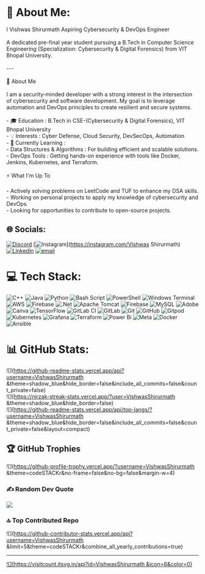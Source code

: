 # 💫 About Me:
I Vishwas Shirurmath Aspiring Cybersecurity & DevOps Engineer<br><br>A dedicated pre-final year student pursuing a B.Tech in Computer Science Engineering (Specialization: Cybersecurity & Digital Forensics) from VIT Bhopal University.<br><br>---<br><br>🧐 About Me<br><br>I am a security-minded developer with a strong interest in the intersection of cybersecurity and software development. My goal is to leverage automation and DevOps principles to create resilient and secure systems.<br><br>- 🎓 Education : B.Tech in CSE-(Cybersecurity & Digital Forensics), VIT Bhopal University<br>- 💡 Interests : Cyber Defense, Cloud Security, DevSecOps, Automation<br>- 🌱 Currently Learning :<br>- Data Structures & Algorithms : For building efficient and scalable solutions.<br>- DevOps Tools : Getting hands-on experience with tools like Docker, Jenkins, Kubernetes, and Terraform.<br><br>⚡ What I'm Up To<br><br>- Actively solving problems on LeetCode and TUF to enhance my DSA skills.<br>- Working on personal projects to apply my knowledge of cybersecurity and DevOps.<br>- Looking for opportunities to contribute to open-source projects.


## 🌐 Socials:
[![Discord](https://img.shields.io/badge/Discord-%237289DA.svg?logo=discord&logoColor=white)](https://discord.gg/theurecstatic) [![Instagram](https://img.shields.io/badge/Instagram-%23E4405F.svg?logo=Instagram&logoColor=white)](https://instagram.com/Vishwas Shirurmath) [![LinkedIn](https://img.shields.io/badge/LinkedIn-%230077B5.svg?logo=linkedin&logoColor=white)](https://linkedin.com/in/www.linkedin.com/in/vishwas-shirurmath) [![email](https://img.shields.io/badge/Email-D14836?logo=gmail&logoColor=white)](mailto:vishwasshirurmath123@gmail.com) 

# 💻 Tech Stack:
![C++](https://img.shields.io/badge/c++-%2300599C.svg?style=plastic&logo=c%2B%2B&logoColor=white) ![Java](https://img.shields.io/badge/java-%23ED8B00.svg?style=plastic&logo=openjdk&logoColor=white) ![Python](https://img.shields.io/badge/python-3670A0?style=plastic&logo=python&logoColor=ffdd54) ![Bash Script](https://img.shields.io/badge/bash_script-%23121011.svg?style=plastic&logo=gnu-bash&logoColor=white) ![PowerShell](https://img.shields.io/badge/PowerShell-%235391FE.svg?style=plastic&logo=powershell&logoColor=white) ![Windows Terminal](https://img.shields.io/badge/Windows%20Terminal-%234D4D4D.svg?style=plastic&logo=windows-terminal&logoColor=white) ![AWS](https://img.shields.io/badge/AWS-%23FF9900.svg?style=plastic&logo=amazon-aws&logoColor=white) ![Firebase](https://img.shields.io/badge/firebase-%23039BE5.svg?style=plastic&logo=firebase) ![.Net](https://img.shields.io/badge/.NET-5C2D91?style=plastic&logo=.net&logoColor=white) ![Apache Tomcat](https://img.shields.io/badge/apache%20tomcat-%23F8DC75.svg?style=plastic&logo=apache-tomcat&logoColor=black) ![Firebase](https://img.shields.io/badge/firebase-a08021?style=plastic&logo=firebase&logoColor=ffcd34) ![MySQL](https://img.shields.io/badge/mysql-4479A1.svg?style=plastic&logo=mysql&logoColor=white) ![Adobe](https://img.shields.io/badge/adobe-%23FF0000.svg?style=plastic&logo=adobe&logoColor=white) ![Canva](https://img.shields.io/badge/Canva-%2300C4CC.svg?style=plastic&logo=Canva&logoColor=white) ![TensorFlow](https://img.shields.io/badge/TensorFlow-%23FF6F00.svg?style=plastic&logo=TensorFlow&logoColor=white) ![GitLab CI](https://img.shields.io/badge/gitlab%20CI-%23181717.svg?style=plastic&logo=gitlab&logoColor=white) ![GitLab](https://img.shields.io/badge/gitlab-%23181717.svg?style=plastic&logo=gitlab&logoColor=white) ![Git](https://img.shields.io/badge/git-%23F05033.svg?style=plastic&logo=git&logoColor=white) ![GitHub](https://img.shields.io/badge/github-%23121011.svg?style=plastic&logo=github&logoColor=white) ![Gitpod](https://img.shields.io/badge/gitpod-f06611.svg?style=plastic&logo=gitpod&logoColor=white) ![Kubernetes](https://img.shields.io/badge/kubernetes-%23326ce5.svg?style=plastic&logo=kubernetes&logoColor=white) ![Grafana](https://img.shields.io/badge/grafana-%23F46800.svg?style=plastic&logo=grafana&logoColor=white) ![Terraform](https://img.shields.io/badge/terraform-%235835CC.svg?style=plastic&logo=terraform&logoColor=white) ![Power Bi](https://img.shields.io/badge/power_bi-F2C811?style=plastic&logo=powerbi&logoColor=black) ![Meta](https://img.shields.io/badge/Meta-%230467DF.svg?style=plastic&logo=Meta&logoColor=white) ![Docker](https://img.shields.io/badge/docker-%230db7ed.svg?style=plastic&logo=docker&logoColor=white) ![Ansible](https://img.shields.io/badge/ansible-%231A1918.svg?style=plastic&logo=ansible&logoColor=white)
# 📊 GitHub Stats:
![](https://github-readme-stats.vercel.app/api?username=VishwasShirurmath &theme=shadow_blue&hide_border=false&include_all_commits=false&count_private=false)<br/>
![](https://nirzak-streak-stats.vercel.app/?user=VishwasShirurmath &theme=shadow_blue&hide_border=false)<br/>
![](https://github-readme-stats.vercel.app/api/top-langs/?username=VishwasShirurmath &theme=shadow_blue&hide_border=false&include_all_commits=false&count_private=false&layout=compact)

## 🏆 GitHub Trophies
![](https://github-profile-trophy.vercel.app/?username=VishwasShirurmath &theme=codeSTACKr&no-frame=false&no-bg=false&margin-w=4)

### ✍️ Random Dev Quote
![](https://quotes-github-readme.vercel.app/api?type=vetical&theme=gruvbox)

### 🔝 Top Contributed Repo
![](https://github-contributor-stats.vercel.app/api?username=VishwasShirurmath &limit=5&theme=codeSTACKr&combine_all_yearly_contributions=true)

---
[![](https://visitcount.itsvg.in/api?id=VishwasShirurmath &icon=6&color=0)](https://visitcount.itsvg.in)

<!-- Proudly created with GPRM ( https://gprm.itsvg.in ) -->
